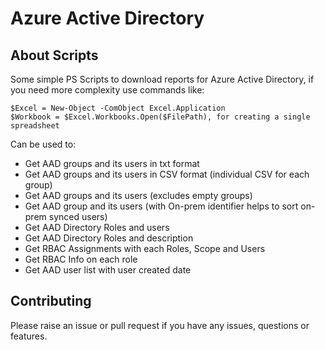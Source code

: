 # Azure Active Directory

## About Scripts


Some simple PS Scripts to download reports for Azure Active Directory, if you need more complexity use commands like:

`$Excel = New-Object -ComObject Excel.Application` <br>
`$Workbook = $Excel.Workbooks.Open($FilePath), for creating a single spreadsheet`

Can be used to:

- Get AAD groups and its users in txt format 
- Get AAD groups and its users in CSV format (individual CSV for each group)
- Get AAD groups and its users (excludes empty groups)
- Get AAD group and its users (with On-prem identifier helps to sort on-prem synced users)
- Get AAD Directory Roles and users 
- Get AAD Directory Roles and description
- Get RBAC Assignments with each Roles, Scope and Users
- Get RBAC Info on each role
- Get AAD user list with user created date

## Contributing

Please raise an issue or pull request if you have any issues, questions or features.
